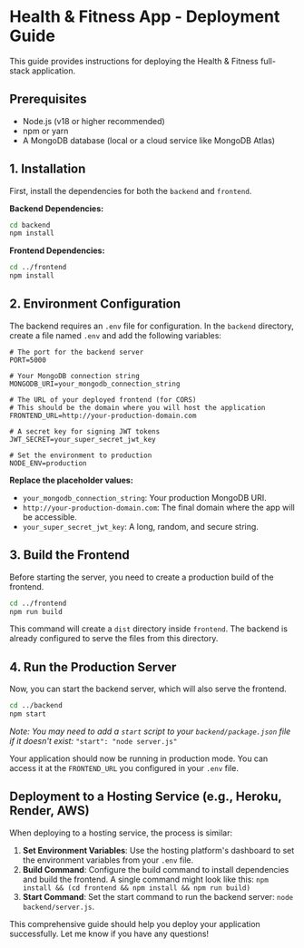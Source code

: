 # Health & Fitness App - Deployment Guide

This guide provides instructions for deploying the Health & Fitness full-stack application.

## Prerequisites

- Node.js (v18 or higher recommended)
- npm or yarn
- A MongoDB database (local or a cloud service like MongoDB Atlas)

## 1. Installation

First, install the dependencies for both the `backend` and `frontend`.

**Backend Dependencies:**
```bash
cd backend
npm install
```

**Frontend Dependencies:**
```bash
cd ../frontend
npm install
```

## 2. Environment Configuration

The backend requires an `.env` file for configuration. In the `backend` directory, create a file named `.env` and add the following variables:

```env
# The port for the backend server
PORT=5000

# Your MongoDB connection string
MONGODB_URI=your_mongodb_connection_string

# The URL of your deployed frontend (for CORS)
# This should be the domain where you will host the application
FRONTEND_URL=http://your-production-domain.com

# A secret key for signing JWT tokens
JWT_SECRET=your_super_secret_jwt_key

# Set the environment to production
NODE_ENV=production
```

**Replace the placeholder values:**
- `your_mongodb_connection_string`: Your production MongoDB URI.
- `http://your-production-domain.com`: The final domain where the app will be accessible.
- `your_super_secret_jwt_key`: A long, random, and secure string.

## 3. Build the Frontend

Before starting the server, you need to create a production build of the frontend.

```bash
cd ../frontend
npm run build
```

This command will create a `dist` directory inside `frontend`. The backend is already configured to serve the files from this directory.

## 4. Run the Production Server

Now, you can start the backend server, which will also serve the frontend.

```bash
cd ../backend
npm start
```
*Note: You may need to add a `start` script to your `backend/package.json` file if it doesn't exist:*
`"start": "node server.js"`

Your application should now be running in production mode. You can access it at the `FRONTEND_URL` you configured in your `.env` file.

## Deployment to a Hosting Service (e.g., Heroku, Render, AWS)

When deploying to a hosting service, the process is similar:
1.  **Set Environment Variables**: Use the hosting platform's dashboard to set the environment variables from your `.env` file.
2.  **Build Command**: Configure the build command to install dependencies and build the frontend. A single command might look like this:
    `npm install && (cd frontend && npm install && npm run build)`
3.  **Start Command**: Set the start command to run the backend server: `node backend/server.js`.

This comprehensive guide should help you deploy your application successfully. Let me know if you have any questions! 